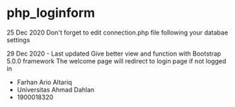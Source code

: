 # php_loginform
25 Dec 2020 
Don't forget to edit connection.php file following your databae settings

29 Dec 2020 - Last updated
Give better view and function with Bootstrap 5.0.0 framework
The welcome page will redirect to login page if not logged in


- Farhan Ario Altariq
- Universitas Ahmad Dahlan
- 1900018320
